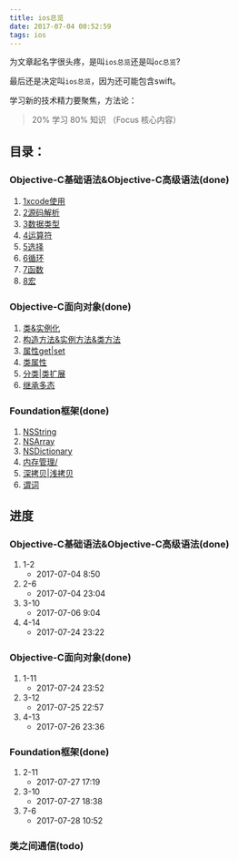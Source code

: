```yaml
---
title: ios总览
date: 2017-07-04 00:52:59
tags: ios
---
```


为文章起名字很头疼，是叫`ios总览`还是叫`oc总览`?

最后还是决定叫`ios总览`，因为还可能包含swift。

学习新的技术精力要聚焦，方法论：

> 20% 学习 80% 知识 （Focus 核心内容）

## 目录：

### Objective-C基础语法&Objective-C高级语法(done)

1. [1xcode使用](/2017/07/04/ios基础-xcode使用/)
1. [2源码解析](/2017/07/04/ios基础-xcode第一个源码解析/)
1. [3数据类型](/2017/07/06/ios基础-数据类型/)
1. [4运算符](/2017/07/24/ios基础-4运算符/)
1. [5选择](/2017/07/24/ios基础-5选择/)
1. [6循环](/2017/07/25/ios基础-6循环/)
1. [7函数](/2017/07/25/ios基础-7函数/)
1. [8宏](/2017/07/25/ios基础-8宏/)

### Objective-C面向对象(done)

1. [类&实例化](/2017/07/26/ios基础-3-1类&实例化/)
1. [构造方法&实例方法&类方法](/2017/07/26/ios基础-3-2构造方法&实例方法&类方法/)
1. [属性get|set](/2017/07/26/ios基础-3-3属性get%7Cset/)
1. [类属性](/2017/07/26/ios基础-3-4类属性/)
1. [分类|类扩展](/2017/07/26/ios基础-3-5分类%7C类扩展/)
1. [继承多态](/2017/07/26/ios基础-3-6继承多态/)

### Foundation框架(done)
1. [NSString](/2017/07/27/ios基础-4-1NSString/)
1. [NSArray](/2017/07/27/ios基础-4-2NSArray/)
1. [NSDictionary](/2017/07/27/ios基础-4-3NSDictionary/)
1. [内存管理/](/2017/07/27/ios基础-4-4内存管理/)
1. [深拷贝|浅拷贝](/2017/07/28/ios基础-4-5深拷贝%7C浅拷贝/)
1. [谓词](/2017/07/28/ios基础-4-6谓词/)

## 进度

### Objective-C基础语法&Objective-C高级语法(done)
1. 1-2
    - 2017-07-04 8:50
1. 2-6
    - 2017-07-04 23:04
1. 3-10
    - 2017-07-06 9:04
1. 4-14
    - 2017-07-24 23:22
    
### Objective-C面向对象(done)
1. 1-11
    - 2017-07-24 23:52
1. 3-12
    - 2017-07-25 22:57
1. 4-13
    - 2017-07-26 23:36

### Foundation框架(done)
1. 2-11
    - 2017-07-27 17:19
1. 3-10
    - 2017-07-27 18:38
1. 7-6
    - 2017-07-28 10:52

### 类之间通信(todo)
